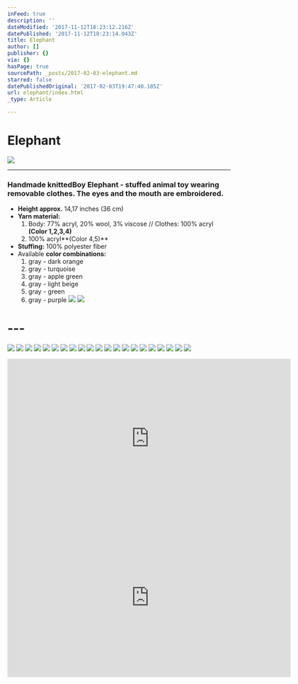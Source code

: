 ```yaml
---
inFeed: true
description: ''
dateModified: '2017-11-12T18:23:12.216Z'
datePublished: '2017-11-12T18:23:14.043Z'
title: Elephant
author: []
publisher: {}
via: {}
hasPage: true
sourcePath: _posts/2017-02-03-elephant.md
starred: false
datePublishedOriginal: '2017-02-03T19:47:40.185Z'
url: elephant/index.html
_type: Article

---
```

# **Elephant**
![](https://the-grid-user-content.s3-us-west-2.amazonaws.com/425718b0-b766-4f24-b2ef-e7cbc1c46711.jpg)

---

### Handmade knitted**Boy Elephant** - stuffed animal toy wearing removable clothes. The eyes and the mouth are embroidered.

* **Height approx.** 14,17 inches (36 cm)
* **Yarn material:**
  1. Body: 77% acryl, 20% wool, 3% viscose // Clothes: 100% acryl **(Color 1,2,3,4)**
  2. 100% acryl**(Color 4,5)**
* **Stuffing:** 100% polyester fiber
* Available **color combinations:**
  1. gray - dark orange
  2. gray - turquoise
  3. gray - apple green
  4. gray - light beige
  5. gray - green
  6. gray - purple
![](https://the-grid-user-content.s3-us-west-2.amazonaws.com/04157ce6-71ae-4808-803f-7cfbefcae05e.jpg)
![](https://the-grid-user-content.s3-us-west-2.amazonaws.com/162c1ca4-4e03-4aa1-8764-31fbc0b1bad0.jpg)

# ---
![](https://the-grid-user-content.s3-us-west-2.amazonaws.com/e0190935-fa5c-4d1a-807b-d3062d0b12f4.jpg)
![](https://the-grid-user-content.s3-us-west-2.amazonaws.com/bf4da5be-9506-48e3-ae40-d888c1425ad9.jpg)
![](https://the-grid-user-content.s3-us-west-2.amazonaws.com/ec4186c9-4705-4e04-ad9d-d9ef3f6c809a.jpg)
![](https://the-grid-user-content.s3-us-west-2.amazonaws.com/3108d983-1c1c-4c7a-a85e-ce078dcfdebf.jpg)
![](https://the-grid-user-content.s3-us-west-2.amazonaws.com/b43da7bc-90ec-4eaf-abe2-7f4dfa1f81d3.jpg)
![](https://the-grid-user-content.s3-us-west-2.amazonaws.com/697d33e4-b43f-4175-9ac3-fcb711e7e1fb.jpg)
![](https://the-grid-user-content.s3-us-west-2.amazonaws.com/6e3958ed-5386-4513-b0f4-bd1730f17673.jpg)
![](https://the-grid-user-content.s3-us-west-2.amazonaws.com/6bf8c486-9f1e-4b6a-bdef-6998fac75f2b.jpg)
![](https://the-grid-user-content.s3-us-west-2.amazonaws.com/23924d5a-c4fe-4ea4-8fbe-ce3f2504ba96.jpg)
![](https://the-grid-user-content.s3-us-west-2.amazonaws.com/f87dadd0-ee94-4df5-a26e-8a0feb634df5.jpg)
![](https://the-grid-user-content.s3-us-west-2.amazonaws.com/d929ccfc-08d9-4e46-b525-956959134d90.jpg)
![](https://the-grid-user-content.s3-us-west-2.amazonaws.com/cc1980f2-5976-4ced-ada0-12fb50b730c7.jpg)
![](https://the-grid-user-content.s3-us-west-2.amazonaws.com/aa04beda-6a84-4bb7-86d4-c089b6aaa2d4.jpg)
![](https://the-grid-user-content.s3-us-west-2.amazonaws.com/b0c5a1af-210d-408e-b5fb-3e4538a03edf.jpg)
![](https://the-grid-user-content.s3-us-west-2.amazonaws.com/e2057c56-62ec-4e5d-a9cc-1f7111f926f8.jpg)
![](https://the-grid-user-content.s3-us-west-2.amazonaws.com/481ea32e-294d-45e2-b72e-32e124abf5b3.jpg)
![](https://the-grid-user-content.s3-us-west-2.amazonaws.com/e8437f61-48b4-4e6d-a41f-197c27a8664a.jpg)
![](https://the-grid-user-content.s3-us-west-2.amazonaws.com/7e94565d-0705-47d2-8eb7-8e47597b98bd.jpg)
![](https://the-grid-user-content.s3-us-west-2.amazonaws.com/3bf725a9-9bbd-44d3-9498-c325a56542d0.jpg)
![](https://the-grid-user-content.s3-us-west-2.amazonaws.com/637b829d-1d3f-498d-bc24-cdaa8a3440aa.jpg)
![](https://the-grid-user-content.s3-us-west-2.amazonaws.com/7b96965d-835c-40fd-9bed-12f282563495.jpg)

<iframe src="https://cdn.embedly.com/widgets/media.html?src=https%3A%2F%2Fwww.youtube.com%2Fembed%2FSNggmeilXDQ%3Ffeature%3Doembed&amp;url=http%3A%2F%2Fwww.youtube.com%2Fwatch%3Fv%3DSNggmeilXDQ&amp;image=https%3A%2F%2Fi.ytimg.com%2Fvi%2FSNggmeilXDQ%2Fhqdefault.jpg&amp;key=a715cf41cc93453ca338d350cd26f87b&amp;type=text%2Fhtml&amp;schema=youtube" width="640" height="360" scrolling="no" frameborder="0" allowfullscreen="" style=""></iframe>

<iframe src="https://cdn.embedly.com/widgets/media.html?src=https%3A%2F%2Fwww.youtube.com%2Fembed%2FbTvWJngyy8A%3Ffeature%3Doembed&amp;url=http%3A%2F%2Fwww.youtube.com%2Fwatch%3Fv%3DbTvWJngyy8A&amp;image=https%3A%2F%2Fi.ytimg.com%2Fvi%2FbTvWJngyy8A%2Fhqdefault.jpg&amp;key=a715cf41cc93453ca338d350cd26f87b&amp;type=text%2Fhtml&amp;schema=youtube" width="640" height="360" scrolling="no" frameborder="0" allowfullscreen="" style=""></iframe>